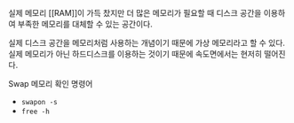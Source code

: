 실제 메모리 [[RAM]]이 가득 찼지만 더 많은 메모리가 필요할 때 디스크 공간을 이용하여 부족한 메모리를 대체할 수 있는 공간이다.

실제 디스크 공간을 메모리처럼 사용하는 개념이기 때문에 가상 메모리라고 할 수 있다. 
실제 메모리가 아닌 하드디스크를 이용하는 것이기 때문에 속도면에서는 현저히 떨어진다.

Swap 메모리 확인 명령어
- `swapon -s`
- `free -h`